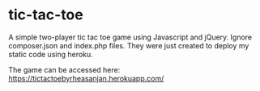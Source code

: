 # tic-tac-toe
A simple two-player tic tac toe game using Javascript and jQuery. 
Ignore composer.json and index.php files. They were just created to deploy my static code using heroku.

The game can be accessed here: 
https://tictactoebyrheasanjan.herokuapp.com/


